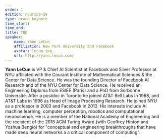 ```yaml
---
order: 1
edition: neurips-19
type: grand_keynote
time_start:
time_end:
title: TBD
speaker:
    name: Yann LeCun 
    affiliation: New York University and Facebook
    avatar: lecun.jpg
    url: http://yann.lecun.com/
---
```

**Yann LeCun** is VP & Chief AI Scientist at Facebook and Silver Professor at NYU affiliated with the Courant Institute of Mathematical Sciences & the Center for Data Science. He was the founding Director of Facebook AI Research and of the NYU Center for Data Science. He received an Engineering Diploma from ESIEE (Paris) and a PhD from Sorbonne Université. After a postdoc in Toronto he joined AT&T Bell Labs in 1988, and AT&T Labs in 1996 as Head of Image Processing Research. He joined NYU as a professor in 2003 and Facebook in 2013. His interests include AI machine learning, computer perception, robotics and computational neuroscience. He is a member of the National Academy of Engineering and the recipient of the 2018 ACM Turing Award (with Geoffrey Hinton and Yoshua Bengio) for "conceptual and engineering breakthroughs that have made deep neural networks a a critical component of computing".